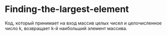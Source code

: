 # Finding-the-largest-element
Код, который принимает на вход массив целых чисел и целочисленное число k, возвращает k-й наибольший элемент массива.
